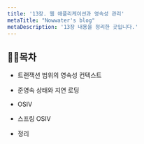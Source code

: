 ```yaml
---
title: '13장. 웹 애플리케이션과 영속성 관리'
metaTitle: "Nowwater's blog"
metaDescription: '13장 내용을 정리한 곳입니다.'
---
```

## 🤸‍♂️목차

- 트랜잭션 범위의 영속성 컨텍스트


- 준영속 상태와 지연 로딩


- OSIV


- 스프링 OSIV


- 정리

